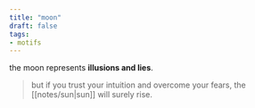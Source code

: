 ```yaml
---
title: "moon"
draft: false
tags:
- motifs
---
```


the moon represents **illusions and lies**.

> but if you trust your intuition and overcome your fears, the [[notes/sun|sun]] will surely rise.

